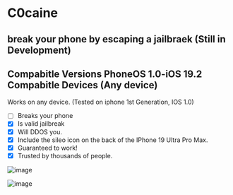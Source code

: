 # C0caine
break your phone by escaping a jailbraek 
(Still in Development)
---------------------------------------------
Compabitle Versions PhoneOS 1.0-iOS 19.2
Compabitle Devices     (Any device)
---------------------------------------------
Works on any device. (Tested on iphone 1st Generation, IOS 1.0)
- [ ] Breaks your phone
- [x] Is valid jailbreak
- [x] Will DDOS you.
- [x] Include the sileo icon on the back of the IPhone 19 Ultra Pro Max.
- [x] Guaranteed to work!
- [x] Trusted by thousands of people.

![image](https://github.com/XTMYTYT/C0caine/assets/86971741/1507b419-a186-44a1-a037-e57cc63beedf)

![image](https://github.com/XTMYTYT/C0caine/assets/86971741/ad554eb1-84fc-41b9-826b-f7268687cc02)



